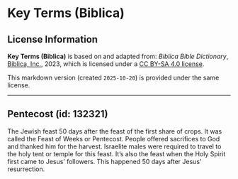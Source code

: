 # Key Terms (Biblica)

## License Information

**Key Terms (Biblica)** is based on and adapted from: _Biblica Bible Dictionary_, [Biblica, Inc.](https://www.biblica.com/), 2023, which is licensed under a [CC BY-SA 4.0 license](https://creativecommons.org/licenses/by-sa/4.0/legalcode.en).

This markdown version (created `2025-10-20`) is provided under the same license.



--------------------------------

## Pentecost (id: 132321)

The Jewish feast 50 days after the feast of the first share of crops. It was called the Feast of Weeks or Pentecost. People offered sacrifices to God and thanked him for the harvest. Israelite males were required to travel to the holy tent or temple for this feast. It’s also the feast when the Holy Spirit first came to Jesus’ followers. This happened 50 days after Jesus’ resurrection.


